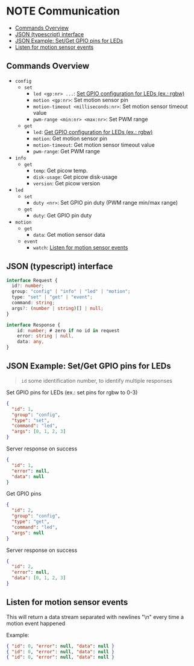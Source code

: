 # NOTE Communication

<!-- vscode-markdown-toc -->

- [Commands Overview](#CommandsOverview)
- [JSON (typescript) interface](#JSONtypescriptinterface)
- [JSON Example: Set/Get GPIO pins for LEDs](#JSONExample:SetGetGPIOpinsforLEDs)
- [Listen for motion sensor events](#Listenformotionsensorevents)

<!-- vscode-markdown-toc-config
	numbering=false
	autoSave=true
	/vscode-markdown-toc-config -->
<!-- /vscode-markdown-toc -->

## <a name='CommandsOverview'></a>Commands Overview

- `config`
  - `set`
    - `led <gp:nr> ...`: [Set GPIO configuration for LEDs (ex.: rgbw)](#SetGPIOpinsforLEDs)
    - `motion <gp:nr>`: Set motion sensor pin
    - `motion-timeout <milliseconds:nr>`: Set motion sensor timeout value
    - `pwm-range <min:nr> <max:nr>`: Set PWM range
  - `get`
    - `led`: [Get GPIO configuration for LEDs (ex.: rgbw)](#GetGPIOpinsforLEDs)
    - `motion`: Get motion sensor pin
    - `motion-timeout`: Get motion sensor timeout value
    - `pwm-range`: Get PWM range
- `info`
  - `get`
    - `temp`: Get picow temp.
    - `disk-usage`: Get picow disk-usage
    - `version`: Get picow version
- `led`
  - `set`
    - `duty <nr>`: Set GPIO pin duty (PWM range min/max range)
  - `get`
    - `duty`: Get GPIO pin duty
- `motion`
  - `get`
    - `data`: Get motion sensor data
  - `event`
    - `watch`: [Listen for motion sensor events](#Listenformotionsensorevents)

## <a name='JSONtypescriptinterface'></a>JSON (typescript) interface

```typescript
interface Request {
  id?: number;
  group: "config" | "info" | "led" | "motion";
  type: "set" | "get" | "event";
  command: string;
  args?: (number | string)[] | null;
}

interface Response {
    id: number; # zero if no id in request
    error: string | null,
    data: any,
}
```

## <a name='JSONExample:SetGetGPIOpinsforLEDs'></a>JSON Example: Set/Get GPIO pins for LEDs

> `id` some identification number, to identify multiple responses

<a name="SetGPIOpinsforLEDs"></a>Set GPIO pins for LEDs (ex.: set pins for rgbw to 0-3)

```json
{
  "id": 1,
  "group": "config",
  "type": "set",
  "command": "led",
  "args": [0, 1, 2, 3]
}
```

Server response on success

```json
{
  "id": 1,
  "error": null,
  "data": null
}
```

<a name="GetGPIOpinsforLEDs"></a>Get GPIO pins

```json
{
  "id": 2,
  "group": "config",
  "type": "get",
  "command": "led",
  "args": null
}
```

Server response on success

```json
{
  "id": 2,
  "error": null,
  "data": [0, 1, 2, 3]
}
```

## <a name='Listenformotionsensorevents'></a>Listen for motion sensor events

This will return a data stream separated with newlines "\\n" every time a motion event happened

Example:

```json
{ "id": 0, "error": null, "data": null }
{ "id": 0, "error": null, "data": null }
{ "id": 0, "error": null, "data": null }
```
